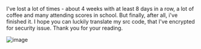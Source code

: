 I've lost a lot of times - about 4 weeks with at least 8 days in a row, a lot of coffee and many attending scores in school. But finally, after all, i've finished it. I hope you can luckily translate my src code, that I've encrypted for security issue. Thank you for your reading.







![image](https://user-images.githubusercontent.com/100874484/193564723-f01a67db-2225-4440-a1eb-cf72139df574.png)
